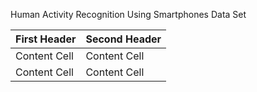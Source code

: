 Human Activity Recognition Using Smartphones Data Set

| First Header  | Second Header |
| ------------- | ------------- |
| Content Cell  | Content Cell  |
| Content Cell  | Content Cell  |
